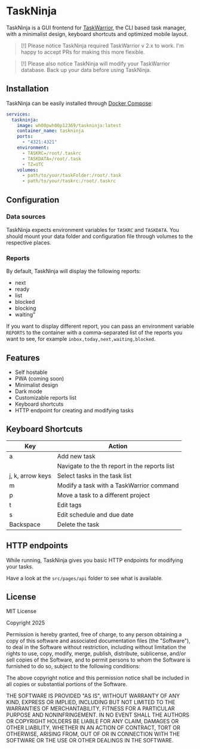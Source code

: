 # TaskNinja

TaskNinja is a GUI frontend for [TaskWarrior](https://github.com/GothenburgBitFactory/taskwarrior), the CLI based task manager, with a minimalist design, keyboard shortcuts and optimized mobile layout.

> [!] Please notice
> TaskNinja required TaskWarrior v 2.x to work.
> I'm happy to accept PRs for making this more flexible.

> [!] Please also notice
> TaskNinja will modify your TaskWarrior database. Back up your data before using TaskNinja.

## Installation

TaskNinja can be easily installed through [Docker Compose](https://docs.docker.com/compose/):

```yml
services:
  taskninja:
    image: wh00pwh00p12369/taskninja:latest
    container_name: taskninja
    ports:
      - "4321:4321"
    environment:
      - TASKRC=/root/.taskrc
      - TASKDATA=/root/.task
      - TZ=UTC
    volumes:
      - path/to/your/taskFolder:/root/.task
      - path/to/your/taskrc:/root/.taskrc
```

## Configuration

### Data sources

TaskNinja expects environment variables for `TASKRC` and `TASKDATA`. You should mount your data folder and configuration file through volumes to the respective places.

### Reports

By default, TaskNinja will display the following reports:

- next
- ready
- list
- blocked
- blocking
- waiting"

If you want to display different report, you can pass an environment variable `REPORTS` to the container with a comma-separated list of the reports you want to see, for example `inbox,today,next,waiting,blocked`.

## Features

- Self hostable
- PWA (coming soon)
- Minimalist design
- Dark mode
- Customizable reports list
- Keyboard shortcuts
- HTTP endpoint for creating and modifying tasks

## Keyboard Shortcuts

| Key              | Action                                                |
| ---------------- | ----------------------------------------------------- |
| a                | Add new task                                          |
| <number>         | Navigate to the <number>th report in the reports list |
| j, k, arrow keys | Select tasks in the task list                         |
| m                | Modify a task with a TaskWarrior command              |
| p                | Move a task to a different project                    |
| t                | Edit tags                                             |
| s                | Edit schedule and due date                            |
| Backspace        | Delete the task                                       |

## HTTP endpoints

While running, TaskNinja gives you basic HTTP endpoints for modifying your tasks.

Have a look at the `src/pages/api` folder to see what is available.

## License

MIT License

Copyright 2025

Permission is hereby granted, free of charge, to any person obtaining a copy of this software and associated documentation files (the "Software"), to deal in the Software without restriction, including without limitation the rights to use, copy, modify, merge, publish, distribute, sublicense, and/or sell copies of the Software, and to permit persons to whom the Software is furnished to do so, subject to the following conditions:

The above copyright notice and this permission notice shall be included in all copies or substantial portions of the Software.

THE SOFTWARE IS PROVIDED "AS IS", WITHOUT WARRANTY OF ANY KIND, EXPRESS OR IMPLIED, INCLUDING BUT NOT LIMITED TO THE WARRANTIES OF MERCHANTABILITY, FITNESS FOR A PARTICULAR PURPOSE AND NONINFRINGEMENT. IN NO EVENT SHALL THE AUTHORS OR COPYRIGHT HOLDERS BE LIABLE FOR ANY CLAIM, DAMAGES OR OTHER LIABILITY, WHETHER IN AN ACTION OF CONTRACT, TORT OR OTHERWISE, ARISING FROM, OUT OF OR IN CONNECTION WITH THE SOFTWARE OR THE USE OR OTHER DEALINGS IN THE SOFTWARE.
